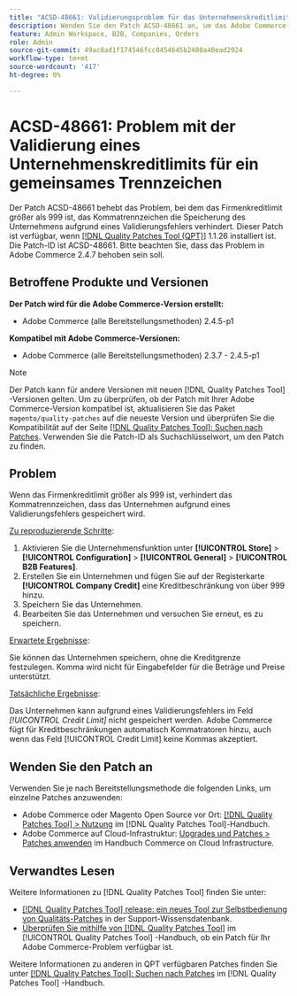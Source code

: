 ```yaml
---
title: "ACSD-48661: Validierungsproblem für das Unternehmenskreditlimit für ein gemeinsames Trennzeichen"
description: Wenden Sie den Patch ACSD-48661 an, um das Adobe Commerce-Problem zu beheben. Wenn die Firmenkreditbeschränkung größer als 999 ist, verhindert das Kommatrennzeichen die Speicherung des Unternehmens aufgrund eines Validierungsfehlers.
feature: Admin Workspace, B2B, Companies, Orders
role: Admin
source-git-commit: 49ac8ad1f174546fcc0454645b2480a40ead2924
workflow-type: tm+mt
source-wordcount: '417'
ht-degree: 0%

---
```


# ACSD-48661: Problem mit der Validierung eines Unternehmenskreditlimits für ein gemeinsames Trennzeichen

Der Patch ACSD-48661 behebt das Problem, bei dem das Firmenkreditlimit größer als 999 ist, das Kommatrennzeichen die Speicherung des Unternehmens aufgrund eines Validierungsfehlers verhindert. Dieser Patch ist verfügbar, wenn [[!DNL Quality Patches Tool (QPT)]](https://experienceleague.adobe.com/en/docs/commerce-knowledge-base/kb/announcements/commerce-announcements/magento-quality-patches-released-new-tool-to-self-serve-quality-patches) 1.1.26 installiert ist. Die Patch-ID ist ACSD-48661. Bitte beachten Sie, dass das Problem in Adobe Commerce 2.4.7 behoben sein soll.

## Betroffene Produkte und Versionen

**Der Patch wird für die Adobe Commerce-Version erstellt:**

* Adobe Commerce (alle Bereitstellungsmethoden) 2.4.5-p1

**Kompatibel mit Adobe Commerce-Versionen:**

* Adobe Commerce (alle Bereitstellungsmethoden) 2.3.7 - 2.4.5-p1

>[!NOTE]
>
>Der Patch kann für andere Versionen mit neuen [!DNL Quality Patches Tool] -Versionen gelten. Um zu überprüfen, ob der Patch mit Ihrer Adobe Commerce-Version kompatibel ist, aktualisieren Sie das Paket `magento/quality-patches` auf die neueste Version und überprüfen Sie die Kompatibilität auf der Seite [[!DNL Quality Patches Tool]: Suchen nach Patches](https://experienceleague.adobe.com/tools/commerce-quality-patches/index.html). Verwenden Sie die Patch-ID als Suchschlüsselwort, um den Patch zu finden.

## Problem

Wenn das Firmenkreditlimit größer als 999 ist, verhindert das Kommatrennzeichen, dass das Unternehmen aufgrund eines Validierungsfehlers gespeichert wird.

<u>Zu reproduzierende Schritte</u>:

1. Aktivieren Sie die Unternehmensfunktion unter **[!UICONTROL Store]** > **[!UICONTROL Configuration]** > **[!UICONTROL General]** > **[!UICONTROL B2B Features]**.
1. Erstellen Sie ein Unternehmen und fügen Sie auf der Registerkarte **[!UICONTROL Company Credit]** eine Kreditbeschränkung von über 999 hinzu.
1. Speichern Sie das Unternehmen.
1. Bearbeiten Sie das Unternehmen und versuchen Sie erneut, es zu speichern.

<u>Erwartete Ergebnisse</u>:

Sie können das Unternehmen speichern, ohne die Kreditgrenze festzulegen. Komma wird nicht für Eingabefelder für die Beträge und Preise unterstützt.

<u>Tatsächliche Ergebnisse</u>:

Das Unternehmen kann aufgrund eines Validierungsfehlers im Feld *[!UICONTROL Credit Limit]* nicht gespeichert werden. Adobe Commerce fügt für Kreditbeschränkungen automatisch Kommatratoren hinzu, auch wenn das Feld [!UICONTROL Credit Limit] keine Kommas akzeptiert.

## Wenden Sie den Patch an

Verwenden Sie je nach Bereitstellungsmethode die folgenden Links, um einzelne Patches anzuwenden:

* Adobe Commerce oder Magento Open Source vor Ort: [[!DNL Quality Patches Tool] > Nutzung](https://experienceleague.adobe.com/docs/commerce-operations/tools/quality-patches-tool/usage.html) im [!DNL Quality Patches Tool]-Handbuch.
* Adobe Commerce auf Cloud-Infrastruktur: [Upgrades und Patches > Patches anwenden](https://experienceleague.adobe.com/docs/commerce-cloud-service/user-guide/develop/upgrade/apply-patches.html) im Handbuch Commerce on Cloud Infrastructure.

## Verwandtes Lesen

Weitere Informationen zu [!DNL Quality Patches Tool] finden Sie unter:

* [[!DNL Quality Patches Tool] release: ein neues Tool zur Selbstbedienung von Qualitäts-Patches](https://experienceleague.adobe.com/en/docs/commerce-knowledge-base/kb/announcements/commerce-announcements/magento-quality-patches-released-new-tool-to-self-serve-quality-patches) in der Support-Wissensdatenbank.
* [Überprüfen Sie mithilfe von  [!DNL Quality Patches Tool]](/help/tools/quality-patches-tool/patches-available-in-qpt/check-patch-for-magento-issue-with-magento-quality-patches.md) im [!UICONTROL Quality Patches Tool] -Handbuch, ob ein Patch für Ihr Adobe Commerce-Problem verfügbar ist.


Weitere Informationen zu anderen in QPT verfügbaren Patches finden Sie unter [[!DNL Quality Patches Tool]: Suchen nach Patches](https://experienceleague.adobe.com/tools/commerce-quality-patches/index.html) im [!DNL Quality Patches Tool] -Handbuch.
